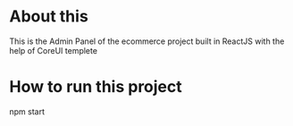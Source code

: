 # About this

This is the Admin Panel of the ecommerce project built in ReactJS with the help of CoreUI templete

# How to run this project

npm start

